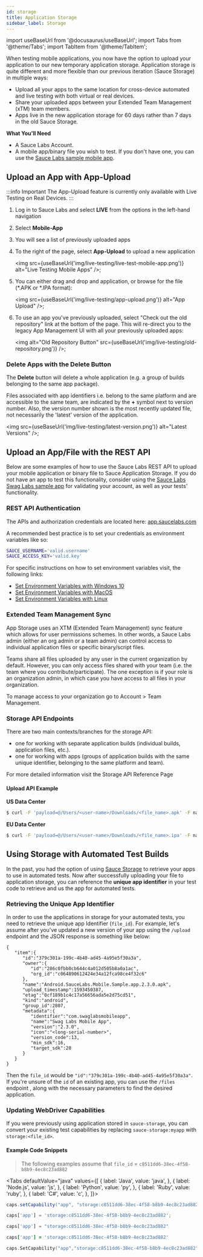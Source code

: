 ```yaml
---
id: storage
title: Application Storage
sidebar_label: Storage
---
```


import useBaseUrl from '@docusaurus/useBaseUrl';
import Tabs from '@theme/Tabs';
import TabItem from '@theme/TabItem';

When testing mobile applications, you now have the option to upload your application to our new temporary application storage. Application storage is quite different and more flexible than our previous iteration (Sauce Storage) in multiple ways:

* Upload all your apps to the same location for cross-device automated and live testing with both virtual or real devices.
* Share your uploaded apps between your Extended Team Management (xTM) team members.
* Apps live in the new application storage for 60 days rather than 7 days in the old Sauce Storage.

__What You'll Need__

* A Sauce Labs Account.
* A mobile app/binary file you wish to test. If you don't have one, you can use the [Sauce Labs sample mobile app](https://github.com/saucelabs/sample-app-mobile).

## Upload an App with App-Upload

:::info Important
The App-Upload feature is currently only available with Live Testing on Real Devices.
:::

1. Log in to Sauce Labs and select __LIVE__ from the options in the left-hand navigation
2. Select __Mobile-App__
3. You will see a list of previously uploaded apps
4. To the right of the page, select __App-Upload__ to upload a new application
    
    <img src={useBaseUrl('img/live-testing/live-test-mobile-app.png')} alt="Live Testing Mobile Apps" />;

5. You can either drag and drop and application, or browse for the file (*.APK or *.IPA format):   
   
   <img src={useBaseUrl('img/live-testing/app-upload.png')} alt="App Upload" />;

6. To use an app you've previously uploaded, select "Check out the old repository" link at the bottom of the page. This will re-direct you to the legacy App Management UI with all your previously uploaded apps:
   
   <img alt="Old Repository Button" src={useBaseUrl('img/live-testing/old-repository.png')} />;

### Delete Apps with the Delete Button

The __Delete__ button will delete a whole application (e.g. a group of builds belonging to the same app package). 

Files associated with app identifiers i.e. belong to the same platform and are accessible to the same team, are indicated by the __+__ symbol next to version number. Also, the version number shown is the most recently updated file, not necessarily the 'latest' version of the application.
   
   <img src={useBaseUrl('img/live-testing/latest-version.png')} alt="Latest Versions" />;

## Upload an App/File with the REST API

Below are some examples of how to use the Sauce Labs REST API to upload your mobile application or binary file to Sauce Application Storage. If you do not have an app to test this functionality, consider using the [Sauce Labs Swag Labs sample app](https://github.com/saucelabs/sample-app-mobile) for validating your account, as well as your tests' functionality.

### REST API Authentication

The APIs and authorization credentials are located here: [app.saucelabs.com](https://app.saucelabs.com)

A recommended best practice is to set your credentials as environment variables like so:

```bash
SAUCE_USERNAME='valid.username'
SAUCE_ACCESS_KEY='valid.key'
```

For specific instructions on how to set environment variables visit, the following links:

* [Set Environment Variables with Windows 10](https://www.architectryan.com/2018/08/31/how-to-change-environment-variables-on-windows-10/)
* [Set Environment Variables with MacOS](https://apple.stackexchange.com/questions/106778/how-do-i-set-environment-variables-on-os-x)
* [Set Environment Variables with Linux](https://askubuntu.com/questions/58814/how-do-i-add-environment-variables)

### Extended Team Management Sync

App Storage uses an XTM (Extended Team Management) sync feature which allows for user permissions schemes. In other words, a Sauce Labs admin (either an org admin or a team admin) can control access to individual application files or specific binary/script files. 

Teams share all files uploaded by any user in the current organization by default. However, you can only access files shared with your team (i.e. the team where you contribute/participate). The one exception is if your role is an organization admin, in which case you have access to all files in your organization.

To manage access to your organization go to Account > Team Management.

### Storage API Endpoints

There are two main contexts/branches for the storage API:

* one for working with separate application builds (individual builds, application files, etc.).
* one for working with apps (groups of application builds with the same unique identifier, belonging to the same platform and team).

For more detailed information visit the Storage API Reference Page

#### Upload API Example

__US Data Center__

```bash
$ curl -F 'payload=@/Users/<user-name>/Downloads/<file_name>.apk' -F name=<file_name>.apk -u "$SAUCE_USERNAME:$SAUCE_ACCESS_KEY"  'https://api.us-west-1.saucelabs.com/v1/storage/upload'
```

__EU Data Center__

```bash
$ curl -F 'payload=@/Users/<user-name>/Downloads/<file_name>.ipa' -F name=<file_name>.ipa -u "$SAUCE_USERNAME:$SAUCE_ACCESS_KEY"  'https://api.eu-central-1.saucelabs.com/v1/storage/upload'
```

## Using Storage with Automated Test Builds

In the past, you had the option of using [Sauce Storage](https://wiki.saucelabs.com/display/DOCSDEV/Uploading+your+Application+to+Sauce+Storage) to retrieve your apps to use in automated tests. Now after successfully uploading your file to application storage, you can reference the __unique app identifier__ in your test code to retrieve and us the app for automated tests.

### Retrieving the Unique App Identifier

In order to use the applications in storage for your automated tests, you need to retrieve the unique app Identifier (`file_id`). For example, let's assume after you've updated a new version of your app using the `/upload` endpoint and the JSON response is something like below: 

```
{
   "item":{
      "id":"379c301a-199c-4b40-ad45-4a95e5f30a3a",
      "owner":{
         "id":"286c0fbb0cb644c4a012d505b8a0a1ac",
         "org_id":"c064890612424e34a12fca98ce4f32c6"
      },
      "name":"Android.SauceLabs.Mobile.Sample.app.2.3.0.apk",
      "upload_timestamp":1593450387,
      "etag":"0cf189b1c4c17a56656ada5e2d75cd51",
      "kind":"android",
      "group_id":2807,
      "metadata":{
         "identifier":"com.swaglabsmobileapp",
         "name":"Swag Labs Mobile App",
         "version":"2.3.0",
         "icon":"<long-serial-number>",
         "version_code":13,
         "min_sdk":16,
         "target_sdk":28
      }
   }
}

```

Then the `file_id` would be  `"id":"379c301a-199c-4b40-ad45-4a95e5f30a3a"`. If you're unsure of the `id` of an existing app, you can use the `/files` endpoint , along with the necessary parameters to find the desired application.

### Updating WebDriver Capabilities

If you were previously using application stored in `sauce-storage`, you can convert your existing test capabilities by replacing `sauce-storage:myapp` with `storage:<file_id>`.

#### Example Code Snippets

> The following examples assume that `file_id` = `c8511dd6-38ec-4f58-b8b9-4ec8c23ad882`

<Tabs defaultValue="java"
  values={[
    { label: 'Java', value: 'java', },
    { label: 'Node.js', value: 'js', },
    { label: 'Python', value: 'py', },
    { label: 'Ruby', value: 'ruby', },
    { label: 'C#', value: 'c', },
  ]}>

<TabItem value="java">

```java
caps.setCapability("app", "storage:c8511dd6-38ec-4f58-b8b9-4ec8c23ad882");
```

</TabItem>
<TabItem value="js">

```js
caps['app'] = 'storage:c8511dd6-38ec-4f58-b8b9-4ec8c23ad882';
```

</TabItem>
<TabItem value="py">

```python
caps['app'] = "storage:c8511dd6-38ec-4f58-b8b9-4ec8c23ad882"
```

</TabItem>
<TabItem value="ruby">

```ruby
caps['app'] = 'storage:c8511dd6-38ec-4f58-b8b9-4ec8c23ad882'
```

</TabItem>
<TabItem value="c">

```c
caps.SetCapability("app","storage:c8511dd6-38ec-4f58-b8b9-4ec8c23ad882");
```

</TabItem>
</Tabs>